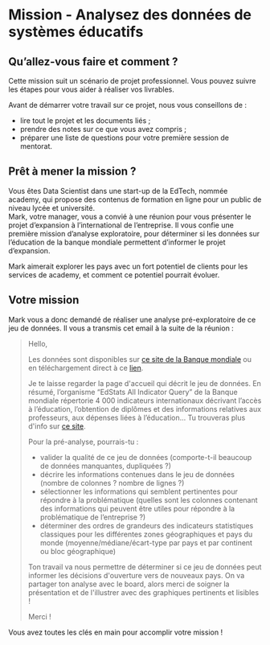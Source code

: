 # Mission - Analysez des données de systèmes éducatifs
## Qu’allez-vous faire et comment ?
Cette mission suit un scénario de projet professionnel. Vous pouvez suivre les étapes pour vous aider à réaliser vos livrables.

Avant de démarrer votre travail sur ce projet, nous vous conseillons de :
- lire tout le projet et les documents liés ;
- prendre des notes sur ce que vous avez compris ;
- préparer une liste de questions pour votre première session de mentorat.

## Prêt à mener la mission ?
Vous êtes Data Scientist dans une start-up de la EdTech, nommée academy, qui propose des contenus de formation en ligne pour un public de niveau lycée et université.  
Mark, votre manager, vous a convié à une réunion pour vous présenter le projet d’expansion à l’international de l’entreprise. Il vous confie une première mission d’analyse exploratoire, pour déterminer si les données sur l’éducation de la banque mondiale permettent d’informer le projet d’expansion.

Mark aimerait explorer les pays avec un fort potentiel de clients pour les services de academy, et comment ce potentiel pourrait évoluer.

## Votre mission
Mark vous a donc demandé de réaliser une analyse pré-exploratoire de ce jeu de données. Il vous a transmis cet email à la suite de la réunion :


>Hello,
>
>Les données sont disponibles sur [ce site de la Banque mondiale](https://datacatalog.worldbank.org/dataset/education-statistics) ou en téléchargement direct à ce [lien](https://s3-eu-west-1.amazonaws.com/static.oc-static.com/prod/courses/files/Parcours_data_scientist/Projet+-+Donn%C3%A9es+%C3%A9ducatives/Projet+Python_Dataset_Edstats_csv.zip).
>
>Je te laisse regarder la page d'accueil qui décrit le jeu de données. En résumé, l’organisme “EdStats All Indicator Query” de la Banque mondiale répertorie 4 000 indicateurs internationaux décrivant l’accès à l’éducation, l’obtention de diplômes et des informations relatives aux professeurs, aux dépenses liées à l’éducation... Tu trouveras plus d'info sur [ce site](http://datatopics.worldbank.org/education/).
>
>Pour la pré-analyse, pourrais-tu :
>
>- valider la qualité de ce jeu de données (comporte-t-il beaucoup de données manquantes, dupliquées ?)
>- décrire les informations contenues dans le jeu de données (nombre de colonnes ? nombre de lignes ?)
>- sélectionner les informations qui semblent pertinentes pour répondre à la problématique (quelles sont les colonnes contenant des informations qui peuvent être utiles pour répondre à la problématique de l’entreprise ?)
>- déterminer des ordres de grandeurs des indicateurs statistiques classiques pour les différentes zones géographiques et pays du monde (moyenne/médiane/écart-type par pays et par continent ou bloc géographique)
> 
>Ton travail va nous permettre de déterminer si ce jeu de données peut informer les décisions d'ouverture vers de nouveaux pays. On va partager ton analyse avec le board, alors merci de soigner la présentation et de l'illustrer avec des graphiques pertinents et lisibles !
>
>Merci !

Vous avez toutes les clés en main pour accomplir votre mission !

